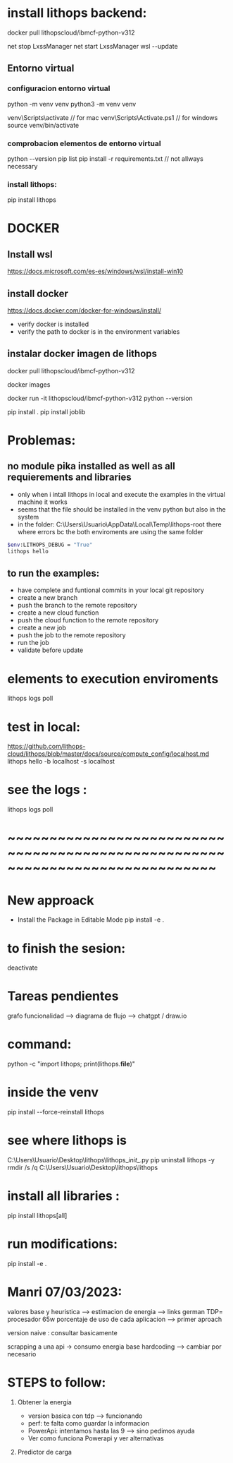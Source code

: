 # install lithops backend: 

docker pull lithopscloud/ibmcf-python-v312


net stop LxssManager
net start LxssManager
wsl --update

## Entorno virtual

### configuracion entorno virtual
python -m venv venv
python3 -m venv venv


venv\Scripts\activate // for mac
venv\Scripts\Activate.ps1 // for windows
source venv/bin/activate 

### comprobacion elementos de entorno virtual
python --version
pip list
pip install -r requirements.txt // not allways necessary

### install lithops: 
pip install lithops


# DOCKER
## Install wsl
https://docs.microsoft.com/es-es/windows/wsl/install-win10

## install docker
https://docs.docker.com/docker-for-windows/install/

* verify docker is installed
* verify the path to docker is in the environment variables


## instalar docker imagen de lithops
docker pull lithopscloud/ibmcf-python-v312

docker images

docker run -it lithopscloud/ibmcf-python-v312 python --version



pip install .
pip install joblib 






# Problemas: 
## no module pika installed as well as all requierements and libraries
* only when i intall lithops in local and execute the examples in the virtual machine it works 
* seems that the file should be installed in the venv python but also in the system
* in the folder: C:\Users\Usuario\AppData\Local\Temp\lithops-root there where errors bc the both enviroments are using the same folder 


```bash
$env:LITHOPS_DEBUG = "True"
lithops hello
```
 

## to run the examples:

* have complete and funtional commits in your local git repository
* create a new branch
* push the branch to the remote repository
* create a new cloud function
* push the cloud function to the remote repository
* create a new job
* push the job to the remote repository
* run the job
* validate before update 



# elements to execution enviroments 
lithops logs poll


# test in local: 
https://github.com/lithops-cloud/lithops/blob/master/docs/source/compute_config/localhost.md 
lithops hello -b localhost -s localhost

# see the logs : 
lithops logs poll



# ~~~~~~~~~~~~~~~~~~~~~~~~~~~~~~~~~~~~~~~~~~~~~~~~~~~~~~~~~~~~~~~~~~~~~~~~~~~~~
# New approack 
* Install the Package in Editable Mode
pip install -e .

 

# to finish the sesion: 
deactivate


# Tareas pendientes
grafo funcionalidad --> diagrama de flujo --> chatgpt / draw.io



# command:  
python -c "import lithops; print(lithops.__file__)"


# inside the venv 
pip install --force-reinstall lithops



# see where lithops is 
C:\Users\Usuario\Desktop\lithops\lithops\__init__.py
pip uninstall lithops -y
rmdir /s /q C:\Users\Usuario\Desktop\lithops\lithops


# install all libraries : 
pip install lithops[all]
 
# run modifications: 
pip install -e . 




# Manri 07/03/2023: 
valores base y heuristica --> estimacion de energia --> links german 
TDP= procesador 65w
porcentaje de uso de cada aplicacion --> primer aproach 

version naive : consultar basicamente 

scrapping a una api -> consumo energia base 
hardcoding --> cambiar por necesario 

































# STEPS to follow: 
1. Obtener la energia
    - version basica con tdp --> funcionando 
    - perf: te falta como guardar la informacion 
    - PowerApi: intentamos hasta las 9 --> sino pedimos ayuda
    - Ver como funciona Powerapi y ver alternativas

2. Predictor de carga 